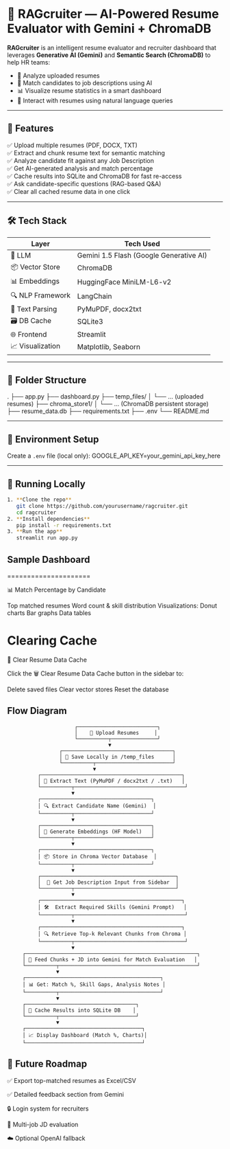 # 🧠 RAGcruiter — AI-Powered Resume Evaluator with Gemini + ChromaDB

**RAGcruiter** is an intelligent resume evaluator and recruiter dashboard that leverages **Generative AI (Gemini)** and **Semantic Search (ChromaDB)** to help HR teams:

- 📄 Analyze uploaded resumes
- 📌 Match candidates to job descriptions using AI
- 📊 Visualize resume statistics in a smart dashboard
- 💬 Interact with resumes using natural language queries

---

## 🚀 Features

✅ Upload multiple resumes (PDF, DOCX, TXT)  
✅ Extract and chunk resume text for semantic matching  
✅ Analyze candidate fit against any Job Description  
✅ Get AI-generated analysis and match percentage  
✅ Cache results into SQLite and ChromaDB for fast re-access  
✅ Ask candidate-specific questions (RAG-based Q&A)  
✅ Clear all cached resume data in one click  

---

## 🛠 Tech Stack

| Layer           | Tech Used                                |
|----------------|-------------------------------------------|
| 🧠 LLM          | Gemini 1.5 Flash (Google Generative AI)   |
| 📦 Vector Store | ChromaDB                                  |
| 📊 Embeddings   | HuggingFace MiniLM-L6-v2                  |
| 🔍 NLP Framework| LangChain                                 |
| 🧾 Text Parsing | PyMuPDF, docx2txt                         |
| 🗃️ DB Cache     | SQLite3                                    |
| 🌐 Frontend     | Streamlit                                 |
| 📈 Visualization| Matplotlib, Seaborn                       |

---

## 🧬 Folder Structure
.
├── app.py
├── dashboard.py
├── temp_files/
│   └── ... (uploaded resumes)
├── chroma_store1/
│   └── ... (ChromaDB persistent storage)
├── resume_data.db
├── requirements.txt
├── .env
└── README.md


---
## 🔐 Environment Setup
Create a `.env` file (local only):
GOOGLE_API_KEY=your_gemini_api_key_here


---

## 🧪 Running Locally
```bash
1. **Clone the repo**   
   git clone https://github.com/yourusername/ragcruiter.git
   cd ragcruiter
2. **Install dependencies**
   pip install -r requirements.txt
3. **Run the app**
   streamlit run app.py
   ```

## Sample Dashboard
=====================

📊 Match Percentage by Candidate

Top matched resumes
Word count & skill distribution
Visualizations:
Donut charts
Bar graphs
Data tables


Clearing Cache
================

🧼 Clear Resume Data Cache

Click the 🗑️ Clear Resume Data Cache button in the sidebar to:

Delete saved files
Clear vector stores
Reset the database


## Flow Diagram

                          ┌──────────────────────────┐
                          │    📁 Upload Resumes     │
                          └──────────┬───────────────┘
                                     ▼
                     ┌────────────────────────────────────┐
                     │ 📝 Save Locally in /temp_files      │
                     └──────────┬─────────────────────────┘
                                ▼
              ┌──────────────────────────────────────────────┐
              │ 📄 Extract Text (PyMuPDF / docx2txt / .txt)   │
              └──────────┬────────────────────────────────────┘
                         ▼
              ┌────────────────────────────────────┐
              │ 🔍 Extract Candidate Name (Gemini)  │
              └──────────┬─────────────────────────┘
                         ▼
              ┌────────────────────────────────────┐
              │ 🧠 Generate Embeddings (HF Model)   │
              └──────────┬─────────────────────────┘
                         ▼
              ┌────────────────────────────────────┐
              │ 📦 Store in Chroma Vector Database  │
              └──────────┬─────────────────────────┘
                         ▼
              ┌────────────────────────────────────────────┐
              │  📜 Get Job Description Input from Sidebar  │
              └──────────┬─────────────────────────────────┘
                         ▼
              ┌──────────────────────────────────────────────┐
              │ 🛠️  Extract Required Skills (Gemini Prompt)   │
              └──────────┬────────────────────────────────────┘
                         ▼
              ┌──────────────────────────────────────────────┐
              │ 🔍 Retrieve Top-k Relevant Chunks from Chroma │
              └──────────┬────────────────────────────────────┘
                         ▼
         ┌────────────────────────────────────────────────────────┐
         │ 🤖 Feed Chunks + JD into Gemini for Match Evaluation   │
         └──────────┬─────────────────────────────────────────────┘
                    ▼
         ┌────────────────────────────────────────────┐
         │ 📊 Get: Match %, Skill Gaps, Analysis Notes │
         └──────────┬─────────────────────────────────┘
                    ▼
         ┌────────────────────────────────────┐
         │ 💾 Cache Results into SQLite DB    │
         └──────────┬─────────────────────────┘
                    ▼
         ┌──────────────────────────────────────┐
         │ 📈 Display Dashboard (Match %, Charts)│
         └──────────────────────────────────────┘


## 🔮 Future Roadmap
✅ Export top-matched resumes as Excel/CSV

✅ Detailed feedback section from Gemini

🔒 Login system for recruiters

💼 Multi-job JD evaluation

☁️ Optional OpenAI fallback


